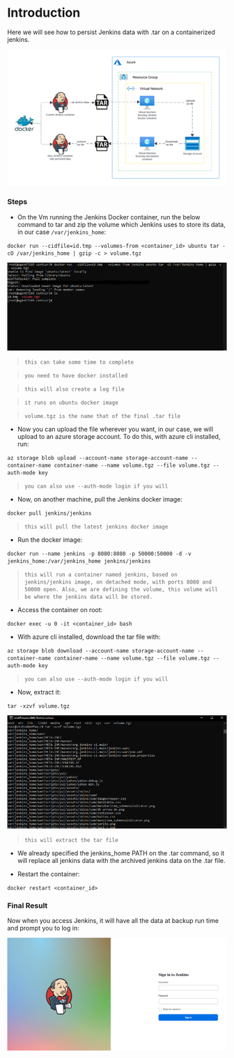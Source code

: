 # Introduction
Here we will see how to persist Jenkins data with .tar on a containerized jenkins.

![](https://github.com/nokorinotsubasa/tar-jenkins-docker/blob/cd00d664ae4d7a6d2af87b3c41689126076d0262/images/archtecture.png)

### Steps

- On the Vm running the Jenkins Docker container, run the below command to tar and zip the volume which Jenkins uses to store its data, in our case `/var/jenkins_home`:

`docker run --cidfile=id.tmp --volumes-from <container_id> ubuntu tar -cO /var/jenkins_home | gzip -c > volume.tgz`

![](https://github.com/nokorinotsubasa/tar-jenkins-docker/blob/cd00d664ae4d7a6d2af87b3c41689126076d0262/images/tarcommand.png)

>`this can take some time to complete`

>`you need to have docker installed`

>`this will also create a log file`

>`it runs on ubuntu docker image`

>`volume.tgz is the name that of the final .tar file`

- Now you can upload the file wherever you want, in our case, we will upload to an azure storage account. To do this, with azure cli installed, run:

`az storage blob upload --account-name storage-account-name --container-name container-name --name volume.tgz --file volume.tgz --auth-mode key`

>`you can also use --auth-mode login if you will`

- Now, on another machine, pull the Jenkins docker image:

`docker pull jenkins/jenkins`

>`this will pull the latest jenkins docker image`

- Run the docker image:

`docker run --name jenkins -p 8080:8080 -p 50000:50000 -d -v jenkins_home:/var/jenkins_home jenkins/jenkins`

>`this will run a container named jenkins, based on jenkins/jenkins image, on detached mode, with ports 8080 and 50000 open. Also, we are defining the volume, this volume will be where the jenkins data will be stored.`

- Access the container on root:

`docker exec -u 0 -it <container_id> bash`

- With azure cli installed, download the tar file with:

`az storage blob download --account-name storage-account-name --container-name container-name --name volume.tgz --file volume.tgz --auth-mode key`

>`you can also use --auth-mode login if you will`

- Now, extract it:

`tar -xzvf volume.tgz`

![](https://github.com/nokorinotsubasa/tar-jenkins-docker/blob/cd00d664ae4d7a6d2af87b3c41689126076d0262/images/extractfile.png)

>`this will extract the tar file`

- We already specified the jenkins_home PATH on the .tar command, so it will replace all jenkins data with the archived jenkins data on the .tar file.

- Restart the container:

`docker restart <container_id>`

### Final Result

Now when you access Jenkins, it will have all the data at backup run time and prompt you to log in:

![](https://github.com/nokorinotsubasa/tar-jenkins-docker/blob/cd00d664ae4d7a6d2af87b3c41689126076d0262/images/jenkinsloginpage.png)
